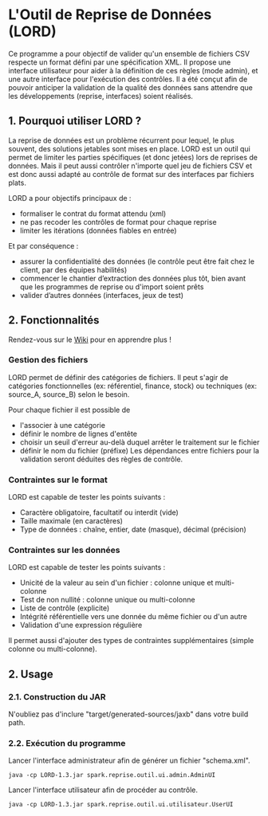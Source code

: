 # L'Outil de Reprise de Données (LORD)

Ce programme a pour objectif de valider qu'un ensemble de fichiers CSV respecte un format défini par une spécification XML.
Il propose une interface utilisateur pour aider à la définition de ces règles (mode admin), et une autre interface pour l'exécution des contrôles.
Il a été conçut afin de pouvoir anticiper la validation de la qualité des données sans attendre que les développements (reprise, interfaces) soient réalisés.

## 1. Pourquoi utiliser LORD ?

La reprise de données est un problème récurrent pour lequel, le plus souvent, des solutions jetables sont mises en place.
LORD est un outil qui permet de limiter les parties spécifiques (et donc jetées) lors de reprises de données.
Mais il peut aussi contrôler n'importe quel jeu de fichiers CSV et est donc aussi adapté au contrôle de format sur des interfaces par fichiers plats.

LORD a pour objectifs principaux de :
* formaliser le contrat du format attendu (xml)
* ne pas recoder les contrôles de format pour chaque reprise
* limiter les itérations (données fiables en entrée)

Et par conséquence :
* assurer la confidentialité des données (le contrôle peut être fait chez le client, par des équipes habilités)
* commencer le chantier d’extraction des données plus tôt, bien avant que les programmes de reprise ou d'import soient prêts
* valider d’autres données (interfaces, jeux de test)

## 2. Fonctionnalités

Rendez-vous sur le [Wiki](https://github.com/KleeGroup/LORD/wiki) pour en apprendre plus !

###	Gestion des fichiers

LORD permet de définir des catégories de fichiers. Il peut s'agir de catégories fonctionnelles (ex: référentiel, finance, stock) ou techniques (ex: source_A, source_B) selon le besoin.

Pour chaque fichier il est possible de 
* l'associer à une catégorie
* définir le nombre de lignes d'entête
* choisir un seuil d'erreur au-delà duquel arrêter le traitement sur le fichier
* définir le nom du fichier (préfixe)
Les dépendances entre fichiers pour la validation seront déduites des règles de contrôle.
	
### Contraintes sur le format

LORD est capable de tester les points suivants :
* Caractère obligatoire, facultatif ou interdit (vide)
* Taille maximale (en caractères)
* Type de données  : chaîne, entier, date (masque), décimal (précision)

### Contraintes sur les données

LORD est capable de tester les points suivants :
* Unicité de la valeur au sein d'un fichier : colonne unique et multi-colonne
* Test de non nullité : colonne unique ou multi-colonne
* Liste de contrôle (explicite)
* Intégrité référentielle vers une donnée du même fichier ou d'un autre
* Validation d'une expression régulière

Il permet aussi d'ajouter des types de contraintes supplémentaires (simple colonne ou multi-colonne).

## 2. Usage

### 2.1. Construction du JAR

N'oubliez pas d'inclure "target/generated-sources/jaxb" dans votre build path.

### 2.2. Exécution du programme

Lancer l'interface administrateur afin de générer un fichier "schema.xml".
```
java -cp LORD-1.3.jar spark.reprise.outil.ui.admin.AdminUI 
```

Lancer l'interface utilisateur afin de procéder au contrôle.
```
java -cp LORD-1.3.jar spark.reprise.outil.ui.utilisateur.UserUI
```
